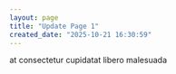 ```yaml
---
layout: page
title: "Update Page 1"
created_date: "2025-10-21 16:30:59"
---
```


at consectetur cupidatat libero malesuada 
